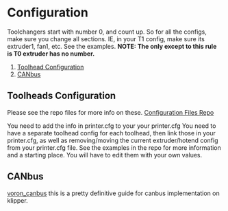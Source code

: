 # Configuration

Toolchangers start with number 0, and count up. So for all the configs, make sure you change all sections. IE, in your T1 config, make sure its extruder1, fan1, etc. See the examples.  **NOTE: The only except to this rule is T0 extruder has no number.**

1. [Toolhead Configuration](#toolheads-configuration)
2. [CANbus](#canbus)

## Toolheads Configuration

Please see the repo files for more info on these. [Configuration Files Repo](https://github.com/Hellsparks/StealthChanger/blob/main/Klipper)

You need to add the info in printer.cfg to your your printer.cfg
You need to have a separate toolhead config for each toolhead, then link those in your printer.cfg, as well as removing/moving the current extruder/hotend config from your printer.cfg file. See the examples in the repo for more information and a starting place. You will have to edit them with your own values.


## CANbus

[voron_canbus](https://github.com/Esoterical/voron_canbus) this is a pretty definitive guide for canbus implementation on klipper.
